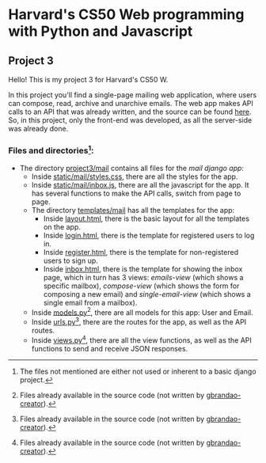 # Harvard's CS50 Web programming with Python and Javascript

## Project 3

Hello! This is my project 3 for Harvard's CS50 W.

In this project you'll find a single-page mailing web application, where users can compose, read, archive and unarchive emails. The web app makes API calls to an API that was already written, and the source can be found [here](https://cs50.harvard.edu/web/2020/projects/3/mail/#getting-started). So, in this project, only the front-end was developed, as all the server-side was already done.

### Files and directories[^1]:

* The directory [project3/mail](https://github.com/gbrandao-creator/CS50-Web/tree/project3/project3/mail) contains all files for the _mail django app_:
  - Inside [static/mail/styles.css](https://github.com/gbrandao-creator/CS50-Web/blob/project3/project3/mail/static/mail/styles.css), there are all the styles for the app.
  - Inside [static/mail/inbox.js](https://github.com/gbrandao-creator/CS50-Web/blob/project3/project3/mail/static/mail/inbox.js), there are all the javascript for the app. It has several functions to make the API calls, switch from page to page.
  - The directory [templates/mail](https://github.com/gbrandao-creator/CS50-Web/tree/project3/project3/mail/templates/mail) has all the templates for the app:
    - Inside [layout.html](https://github.com/gbrandao-creator/CS50-Web/blob/project2/commerce/auctions/templates/auctions/layout.html), there is the basic layout for all the templates on the app.
    - Inside [login.html](https://github.com/gbrandao-creator/CS50-Web/blob/project2/commerce/auctions/templates/auctions/login.html), there is the template for registered users to log in.
    - Inside [register.html](https://github.com/gbrandao-creator/CS50-Web/blob/project2/commerce/auctions/templates/auctions/register.html), there is the template for non-registered users to sign up.
    - Inside [inbox.html](https://github.com/gbrandao-creator/CS50-Web/blob/project2/commerce/auctions/templates/auctions/index.html), there is the template for showing the inbox page, which in turn has 3 views: *emails-view* (which shows a specific mailbox), *compose-view* (which shows the form for composing a new email) and *single-email-view* (which shows a single email from a mailbox).
  - Inside [models.py](https://github.com/gbrandao-creator/CS50-Web/blob/project3/project3/mail/models.py)[^*], there are all models for this app: User and Email.
  - Inside [urls.py](https://github.com/gbrandao-creator/CS50-Web/blob/project2/commerce/auctions/urls.py)[^*], there are the routes for the app, as well as the API routes.
  - Inside [views.py](https://github.com/gbrandao-creator/CS50-Web/blob/project1/wiki/encyclopedia/views.py)[^*], there are all the view functions, as well as the API functions to send and receive JSON responses.

[^1]: The files not mentioned are either not used or inherent to a basic django project.

[^*]: Files already available in the source code (not written by [gbrandao-creator](https://github.com/gbrandao-creator)).

